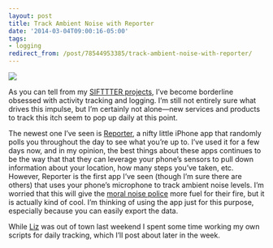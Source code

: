 ```yaml
---
layout: post 
title: Track Ambient Noise with Reporter 
date: '2014-03-04T09:00:16-05:00' 
tags: 
- logging 
redirect_from: /post/78544953385/track-ambient-noise-with-reporter/
---
```


![](http://d.pr/4M1Z+)

As you can tell from my [SIFTTTER projects](http://craigeley.com/tagged/sifttter), I’ve become borderline obsessed with activity tracking and logging. I’m still not entirely sure what drives this impulse, but I’m certainly not alone—new services and products to track this itch seem to pop up daily at this point.

The newest one I’ve seen is [Reporter](http://www.reporter-app.com/), a nifty little iPhone app that randomly polls you throughout the day to see what you’re up to. I’ve used it for a few days now, and in my opinion, the best things about these apps continues to be the way that that they can leverage your phone’s sensors to pull down information about your location, how many steps you’ve taken, etc. However, Reporter is the first app I’ve seen (though I’m sure there are others) that uses your phone’s microphone to track ambient noise levels. I’m worried that this will give the [moral noise police](http://craigeley.com/post/75482668793/after-seeing-this-new-film-trailer-im-pretty) more fuel for their fire, but it is actually kind of cool. I’m thinking of using the app just for this purpose, especially because you can easily export the data.

While [Liz](https://twitter.com/elizwyckoff) was out of town last weekend I spent some time working my own scripts for daily tracking, which I’ll post about later in the week.

